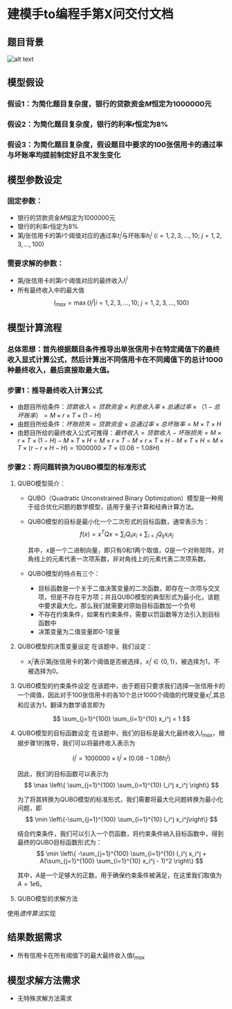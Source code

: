 # 建模手to编程手第X问交付文档

## 题目背景

![alt text](image.png)

## 模型假设

### **假设1：为简化题目复杂度，银行的贷款资金$M$恒定为1000000元**

### **假设2：为简化题目复杂度，银行的利率$r$恒定为8\%**

### **假设3：为简化题目复杂度，假设题目中要求的100张信用卡的通过率与坏账率均提前制定好且不发生变化**

## 模型参数设定

### **固定参数：**

- 银行的贷款资金$M$恒定为1000000元
- 银行的利率$r$恒定为8\%
- 第$j$张信用卡的第$i$个阈值对应的通过率$t_i^j$与坏账率$h_i^j$ $(i=1,2,3,...,10; \ j=1,2,3,...,100)$

### **需要求解的参数：**

- 第$j$张信用卡的第$i$个阈值对应的最终收入$I_i^j$
- 所有最终收入中的最大值
  $$
  I_{max} = \max\{I_i^j | i=1,2,3,...,10; \ j=1,2,3,...,100\}
  $$

## 模型计算流程

### 总体思想：首先根据题目条件推导出单张信用卡在特定阈值下的最终收入显式计算公式，然后计算出不同信用卡在不同阈值下的总计1000种最终收入，最后直接取最大值。

### **步骤1：推导最终收入计算公式**

- 由题目所给条件：$贷款收入=贷款资金 \times 利息收入率 \times 总通过率\times （1-总坏账率）=M\times r \times T \times (1-H)$
- 由题目所给条件：$坏账损失=贷款资金 \times 总通过率 \times 总坏账率=M \times T \times H$
- 由题目所给的最终收入公式可推得：$最终收入=贷款收入-坏账损失=M\times r \times T \times (1-H)-M \times T \times H=M\times r \times T-M \times  r \times T \times H-M \times T \times H=M\times T\times (r-r\times H-H)=1000000\times T \times (0.08-1.08H)$

### **步骤2：将问题转换为QUBO模型的标准形式**

1. QUBO模型简介：

   - QUBO（Quadratic Unconstrained Binary Optimization）模型是一种用于组合优化问题的数学模型，适用于量子计算和经典计算方法。
   - QUBO模型的目标是最小化一个二次形式的目标函数，通常表示为：
     $$
     f(x) = x^T Q x=\sum_{i} Q_{ii} x_i + \sum_{i < j} Q_{ij} x_i x_j
     $$

     其中，$x$是一个二进制向量，即只有0和1两个取值，$Q$是一个对称矩阵，对角线上的元素代表一次项系数，非对角线上的元素代表二次项系数。
   - QUBO模型的特点有三个：
     - 目标函数是一个关于二值决策变量的二次函数，即存在一次项与交叉项，但是不存在平方项；并且QUBO模型的典型形式为最小化，该题中要求最大化，那么我们就需要对原始目标函数加一个负号
     - 不存在约束条件，如果有约束条件，需要以罚函数等方法引入到目标函数中
     - 决策变量为二值变量即0-1变量
2. QUBO模型的决策变量设定
   在该题中，我们设定：

   - $x_i^j$表示第$j$张信用卡的第$i$个阈值是否被选择，$x_i^j \in \{0, 1\}$，被选择为1，不被选择为0。
3. QUBO模型的约束条件设定
   在该题中，由于题目只要求我们选择一张信用卡的一个阈值，因此对于100张信用卡的各10个总计1000个阈值的代理变量$x_i^j$,其总和应该为1，翻译为数学语言即为

   $$
   \sum_{j=1}^{100} \sum_{i=1}^{10} x_i^j = 1
   $$
4. QUBO模型的目标函数设定
   在该题中，我们的目标是最大化最终收入$I_{max}$，根据步骤1的推导，我们可以将最终收入表示为

   $$
   I_i^j = 1000000 \times t_i^j \times (0.08-1.08h_i^j)
   $$


   因此，我们的目标函数可以表示为
   $$
   \max \left\{ \sum_{j=1}^{100} \sum_{i=1}^{10} I_i^j x_i^j \right\}
   $$


   为了将其转换为QUBO模型的标准形式，我们需要将最大化问题转换为最小化问题，即
   $$
   \min \left\{-\sum_{j=1}^{100} \sum_{i=1}^{10} I_i^j x_i^j\right\}
   $$


   结合约束条件，我们可以引入一个罚函数，将约束条件纳入目标函数中，得到最终的QUBO目标函数形式为：
   $$
   \min \left\{  -\sum_{j=1}^{100} \sum_{i=1}^{10} I_i^j x_i^j + A(\sum_{j=1}^{100} \sum_{i=1}^{10} x_i^j - 1)^2 \right\}
   $$

   其中，$A$是一个足够大的正数，用于确保约束条件被满足，在这里我们取值为$A=1e6$。
5. QUBO模型的求解方法

使用*遗传算法*实现

## 结果数据需求

- 所有信用卡在所有阈值下的最大最终收入值$I_{max}$

## 模型求解方法需求

- 无特殊求解方法需求
